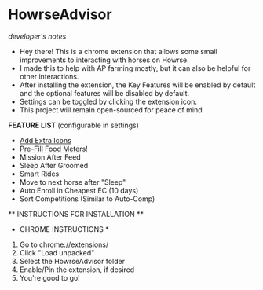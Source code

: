 # HowrseAdvisor

*developer's notes*
  - Hey there! This is a chrome extension that allows some small improvements to interacting with horses on Howrse. 
  - I made this to help with AP farming mostly, but it can also be helpful for other interactions.
  - After installing the extension, the Key Features will be enabled by default and the optional features will be disabled by default.
  - Settings can be toggled by clicking the extension icon.
  - This project will remain open-sourced for peace of mind
  

**FEATURE LIST** (configurable in settings)
- [Add Extra Icons](https://user-images.githubusercontent.com/84201567/224522919-fb8873c0-dff1-468c-a4fb-370c1a7d1a48.png)
- [Pre-Fill Food Meters!](https://user-images.githubusercontent.com/84201567/224522994-c2a91a1b-bc5e-4dd0-bb32-784951e7f0ed.png)
- Mission After Feed
- Sleep After Groomed
- Smart Rides
- Move to next horse after "Sleep"
- Auto Enroll in Cheapest EC (10 days)
- Sort Competitions (Similar to Auto-Comp)

** INSTRUCTIONS FOR INSTALLATION **

* CHROME INSTRUCTIONS *
1. Go to chrome://extensions/
2. Click "Load unpacked"
3. Select the HowrseAdvisor folder
4. Enable/Pin the extension, if desired
5. You're good to go!


